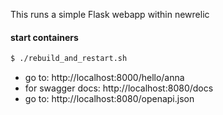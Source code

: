 This runs a simple Flask webapp within newrelic



#### start containers
```bash
$ ./rebuild_and_restart.sh
```

* go to: http://localhost:8000/hello/anna
* for swagger docs: http://localhost:8080/docs
* go to: http://localhost:8080/openapi.json
